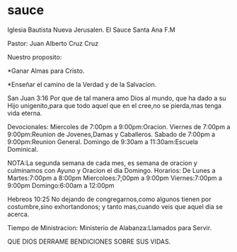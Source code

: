 sauce
=====

Iglesia Bautista Nueva Jerusalen.
El Sauce Santa Ana F.M

Pastor: Juan Alberto Cruz Cruz

Nuestro proposito:

*Ganar Almas para Cristo.

*Enseñar el camino de la Verdad y de la Salvacion.

San Juan 3:16
Por que de tal manera amo Dios al mundo, que ha dado a su Hijo unigenito,para que todo aquel que en el cree,no se pierda,mas tenga vida eterna.

Devocionales: 
Miercoles de 7:00pm a 9:00pm:Oracion.
Viernes de 7:00pm a 9:00pm:Reunion de Jovenes,Damas y Caballeros.
Sabado de 7:00pm a 9:00pm:Reunion General.
Domingo de 9:30am a 11:30am:Escuela Dominical.

NOTA:La segunda semana de cada mes, es semana de oracion y culminamos con Ayuno y Oracion el dia Domingo.
Horarios:
De Lunes a Martes:7:00pm a 8:00pm
Miercoloes:7;00pm a 9:00pm
Viernes:7:00pm a 9:00pm
Domingo:6:00am a 12:00pm

Hebreos 10:25
No dejando de congregarnos,como algunos tienen por costumbre,sino exhortandonos; y tanto mas,cuando veis que aquel dia se acerca.

Tiempo de Ministracion:
Ministerio de Alabanza:Llamados para Servir.

QUE DIOS DERRAME BENDICIONES SOBRE SUS VIDAS.
